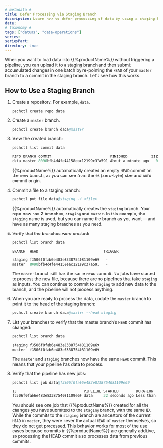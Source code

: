 ```yaml
---
# metadata # 
title: Defer Processing via Staging Branch
description: Learn how to defer processing of data by using a staging branch in an input repository.
date: 
# taxonomy #
tags: ["datums", "data-operations"]
series:
seriesPart:
directory: true 
---
```


When you want to load data into {{%productName%}} without triggering a pipeline, you can upload it to a staging branch and then submit accumulated changes in one batch by re-pointing the `HEAD` of your `master` branch to a commit in the staging branch. Let's see how this works.

## How to Use a Staging Branch 

1. Create a repository. For example, `data`.

   ```s
   pachctl create repo data
   ```

2. Create a `master` branch.

   ```s
   pachctl create branch data@master
   ```

3. View the created branch:

   ```s
   pachctl list commit data
   ```

   ```s
   REPO BRANCH COMMIT                           FINISHED           SIZE  ORIGIN DESCRIPTION
   data master 8090bfb4d4fe44158eac12199c37a591 About a minute ago   0B  AUTO
   ```

   {{%productName%}} automatically created an empty `HEAD` commit on the new branch, as you can see from the `0B` (zero-byte) size and `AUTO` commit origin. 

4. Commit a file to a staging branch:

   ```s
   pachctl put file data@staging -f <file>
   ```

   {{%productName%}} automatically creates the `staging` branch. Your repo now has 2 branches, `staging` and `master`. In this example, the `staging` name is used, but you can name the branch as you want -- and have as many staging branches as you need.

5. Verify that the branches were created:

   ```s
   pachctl list branch data
   ```

   ```s
   BRANCH  HEAD                              TRIGGER

   staging f3506f0fab6e483e8338754081109e69   -
   master  8090bfb4d4fe44158eac12199c37a591   -
   ```

   The `master` branch still has the same `HEAD` commit. No jobs have started to process the new file, because there are no pipelines that take `staging` as inputs. You can continue to commit to `staging` to add new data to the branch, and the pipeline will not process anything.

6. When you are ready to process the data, update the `master` branch to point it to the head of the staging branch:

   ```s
   pachctl create branch data@master --head staging
   ```

7. List your branches to verify that the master branch's `HEAD` commit has changed:

   ```s
   pachctl list branch data
   ```

   ```s
   staging f3506f0fab6e483e8338754081109e69
   master  f3506f0fab6e483e8338754081109e69
   ```

   The `master` and `staging` branches now have the same `HEAD` commit. This means that your pipeline has data to process.

8. Verify that the pipeline has new jobs:

   ```s
   pachctl list job data@f3506f0fab6e483e8338754081109e69

   ID                               PIPELINE STARTED        DURATION           RESTART PROGRESS  DL   UL  STATE
   f3506f0fab6e483e8338754081109e69 data     32 seconds ago Less than a second 0       6 + 0 / 6 108B 24B success
   ```

   You should see one job that {{%productName%}} created for all the changes you have submitted to the `staging` branch, with the same ID. While the commits to the `staging` branch are ancestors of the current `HEAD` in `master`, they were never the actual `HEAD` of `master` themselves, so they do not get processed. This behavior works for most of the use cases because commits in {{%productName%}} are generally additive, so processing the HEAD commit also processes data from previous commits.